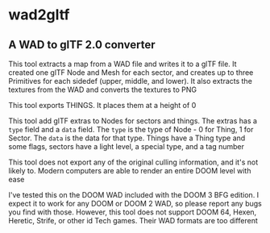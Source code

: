 # wad2gltf

## A WAD to glTF 2.0 converter

This tool extracts a map from a WAD file and writes it to a glTF file. It created one glTF Node and Mesh for each sector, and creates up to three Primitives for each sidedef (upper, middle, and lower). It also extracts the textures from the WAD and converts the textures to PNG

This tool exports THINGS. It places them at a height of 0

This tool add glTF extras to Nodes for sectors and things. The extras has a `type` field and a `data` field. The `type` is the type of Node - 0 for Thing, 1 for Sector. The `data` is the data for that type. Things have a Thing type and some flags, sectors have a light level, a special type, and a tag number

This tool does not export any of the original culling information, and it's not likely to. Modern computers are able to render an entire DOOM level with ease

I've tested this on the DOOM WAD included with the DOOM 3 BFG edition. I expect it to work for any DOOM or DOOM 2 WAD, so please report any bugs you find with those. However, this tool does not support DOOM 64, Hexen, Heretic, Strife, or other id Tech games. Their WAD formats are too different
